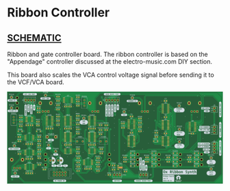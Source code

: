 # Ribbon Controller

## [SCHEMATIC](https://github.com/JordanAceto/josh_Ox_ribbon_synth/tree/master/circuit_boards/ribbon_board)

Ribbon and gate controller board. The ribbon controller is based on the "Appendage" controller discussed at the electro-music.com DIY section.

This board also scales the VCA control voltage signal before sending it to the VCF/VCA board.

![pcb render](docs/2D/ribbon_board-bottom.jpg "pcb render")
